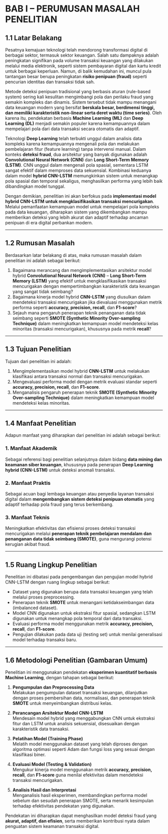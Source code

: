 # **BAB I – PERUMUSAN MASALAH PENELITIAN**

## **1.1 Latar Belakang**

Pesatnya kemajuan teknologi telah mendorong transformasi digital di berbagai sektor, termasuk sektor keuangan. Salah satu dampaknya adalah peningkatan signifikan pada volume transaksi keuangan yang dilakukan melalui media elektronik, seperti sistem pembayaran digital dan kartu kredit untuk berbagai keperluan. Namun, di balik kemudahan ini, muncul pula tantangan besar berupa peningkatan **risiko penipuan (fraud)** seperti pencurian identitas dan transaksi tidak sah.

Metode deteksi penipuan tradisional yang berbasis aturan (rule-based system) sering kali kesulitan mengimbangi pola dan perilaku fraud yang semakin kompleks dan dinamis. Sistem tersebut tidak mampu menangani data keuangan modern yang bersifat **berskala besar, berdimensi tinggi, dan memiliki karakteristik non-linear serta deret waktu (time series)**. Oleh karena itu, pendekatan berbasis **Machine Learning (ML)** dan **Deep Learning (DL)** menjadi semakin populer karena kemampuannya dalam mempelajari pola dari data transaksi secara otomatis dan adaptif.

Teknologi **Deep Learning** telah terbukti unggul dalam analisis data kompleks karena kemampuannya mengenali pola dan melakukan pembelajaran fitur (feature learning) tanpa intervensi manual. Dalam konteks **deteksi fraud**, dua arsitektur yang banyak digunakan adalah **Convolutional Neural Network (CNN)** dan **Long Short-Term Memory (LSTM)**. CNN unggul dalam mengenali pola spasial, sementara LSTM sangat efektif dalam memproses data sekuensial. Kombinasi keduanya dalam model **hybrid CNN-LSTM** memungkinkan sistem untuk menangkap pola spasial dan temporal sekaligus, menghasilkan performa yang lebih baik dibandingkan model tunggal.

Dengan demikian, penelitian ini akan berfokus pada **implementasi model hybrid CNN-LSTM untuk mengklasifikasikan transaksi mencurigakan**. Melalui pemanfaatan kemampuan model untuk mempelajari pola kompleks pada data keuangan, diharapkan sistem yang dikembangkan mampu memberikan deteksi yang lebih akurat dan adaptif terhadap ancaman penipuan di era digital perbankan modern.

---

## **1.2 Rumusan Masalah**

Berdasarkan latar belakang di atas, maka rumusan masalah dalam penelitian ini adalah sebagai berikut:

1. Bagaimana merancang dan mengimplementasikan arsitektur model hybrid **Convolutional Neural Network (CNN)** – **Long Short-Term Memory (LSTM)** yang efektif untuk mengklasifikasikan transaksi mencurigakan dengan mempertimbangkan karakteristik data keuangan yang sangat tidak seimbang?
2. Bagaimana kinerja model hybrid **CNN-LSTM** yang diusulkan dalam mendeteksi transaksi mencurigakan jika dievaluasi menggunakan metrik performa seperti **accuracy, precision, recall**, dan **F1-score**?
3. Sejauh mana pengaruh penerapan teknik penanganan data tidak seimbang seperti **SMOTE (Synthetic Minority Over-sampling Technique)** dalam meningkatkan kemampuan model mendeteksi kelas minoritas (transaksi mencurigakan), khususnya pada metrik **recall**?

---

## **1.3 Tujuan Penelitian**

Tujuan dari penelitian ini adalah:

1. Mengimplementasikan model hybrid **CNN-LSTM** untuk melakukan klasifikasi antara transaksi normal dan transaksi mencurigakan.
2. Mengevaluasi performa model dengan metrik evaluasi standar seperti **accuracy, precision, recall**, dan **F1-score**.
3. Menganalisis pengaruh penerapan teknik **SMOTE (Synthetic Minority Over-sampling Technique)** dalam meningkatkan kemampuan model mendeteksi kelas minoritas.

---

## **1.4 Manfaat Penelitian**

Adapun manfaat yang diharapkan dari penelitian ini adalah sebagai berikut:

### 1. **Manfaat Akademik**

Sebagai referensi bagi penelitian selanjutnya dalam bidang **data mining dan keamanan siber keuangan**, khususnya pada penerapan **Deep Learning hybrid (CNN-LSTM)** untuk deteksi anomali transaksi.

### 2. **Manfaat Praktis**

Sebagai acuan bagi lembaga keuangan atau penyedia layanan transaksi digital dalam **mengembangkan sistem deteksi penipuan otomatis** yang adaptif terhadap pola fraud yang terus berkembang.

### 3. **Manfaat Teknis**

Meningkatkan efektivitas dan efisiensi proses deteksi transaksi mencurigakan melalui **penerapan teknik pembelajaran mendalam dan penanganan data tidak seimbang (SMOTE)**, guna mengurangi potensi kerugian akibat fraud.

---

## **1.5 Ruang Lingkup Penelitian**

Penelitian ini dibatasi pada pengembangan dan pengujian model hybrid CNN-LSTM dengan ruang lingkup sebagai berikut:

* Dataset yang digunakan berupa data transaksi keuangan yang telah melalui proses preprocessing.
* Penerapan teknik **SMOTE** untuk menangani ketidakseimbangan data (imbalanced dataset).
* Model CNN digunakan untuk ekstraksi fitur spasial, sedangkan LSTM digunakan untuk menangkap pola temporal dari data transaksi.
* Evaluasi performa model menggunakan metrik **accuracy, precision, recall**, dan **F1-score**.
* Pengujian dilakukan pada data uji (testing set) untuk menilai generalisasi model terhadap transaksi baru.

---

## **1.6 Metodologi Penelitian (Gambaran Umum)**

Penelitian ini menggunakan pendekatan **eksperimen kuantitatif berbasis Machine Learning**, dengan tahapan sebagai berikut:

1. **Pengumpulan dan Preprocessing Data**  
   Melakukan pengumpulan dataset transaksi keuangan, dilanjutkan dengan proses pembersihan data, normalisasi, dan penerapan teknik **SMOTE** untuk menyeimbangkan distribusi kelas.

2. **Perancangan Arsitektur Model CNN-LSTM**  
   Mendesain model hybrid yang menggabungkan CNN untuk ekstraksi fitur dan LSTM untuk analisis sekuensial, disesuaikan dengan karakteristik data transaksi.

3. **Pelatihan Model (Training Phase)**  
   Melatih model menggunakan dataset yang telah diproses dengan algoritma optimasi seperti Adam dan fungsi loss yang sesuai dengan klasifikasi biner.

4. **Evaluasi Model (Testing & Validation)**  
   Mengukur kinerja model menggunakan metrik **accuracy, precision, recall**, dan **F1-score** guna menilai efektivitas dalam mendeteksi transaksi mencurigakan.

5. **Analisis Hasil dan Interpretasi**  
   Menganalisis hasil eksperimen, membandingkan performa model sebelum dan sesudah penerapan SMOTE, serta menarik kesimpulan terhadap efektivitas pendekatan yang digunakan.

Pendekatan ini diharapkan dapat menghasilkan model deteksi fraud yang **akurat, adaptif, dan efisien**, serta memberikan kontribusi nyata dalam penguatan sistem keamanan transaksi digital.
